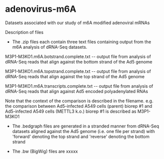 # adenovirus-m6A
Datasets associated with our study of m6A modified adenoviral mRNAs

Description of files

* The .zip files each contain three text files containing output from the m6A analysis of dRNA-Seq datasets. 

M3P1-M3KO1.m6A.botstrand.complete.txt
-- output file from analysis of dRNA-Seq reads that align against the bottom strand of the Ad5 genome

M3P1-M3KO1.m6A.topstrand.complete.txt
-- output file from analysis of dRNA-Seq reads that align against the top strand of the Ad5 genome

M3P1-M3KO1.m6A.transcripts.complete.txt
-- output file from analysis of dRNA-Seq reads that align against Ad5 encoded polyadenylated RNAs

Note that the context of the comparison is described in the filename. e.g. the comparison between Ad5-infected A549 cells (parent) biorep #1 and Ad5-infected A549 cells (METTL3 k.o.) biorep #1 is described as M3P1-M3KO1


* The .bedgraph files are generated in a stranded manner from dRNA-Seq datasets aligned against the Ad5 genome (i.e. one file per strand) with 'forward' denoting the top strand and 'reverse' denoting the bottom strand

* The .bw (BigWig) files are xxxxx
